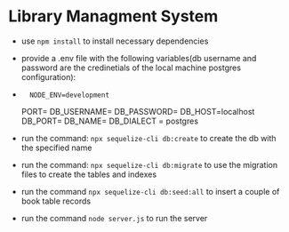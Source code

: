 # Library Managment System

- use `npm install` to install necessary dependencies
- provide a .env file with the following variables(db username and password are the credinetials of the local machine postgres configuration):
-  
        NODE_ENV=development
	PORT=
	DB_USERNAME=
	DB_PASSWORD=
	DB_HOST=localhost
	DB_PORT=
	DB_NAME=
	DB_DIALECT = postgres
	
- run the command: `npx sequelize-cli db:create` to create the db with the specified name
- run the command: `npx sequelize-cli db:migrate` to use the migration files to create the tables and indexes
- run the command `npx sequelize-cli db:seed:all` to insert a couple of book table records
- run the command `node server.js` to run the server
